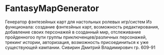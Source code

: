 # FantasyMapGenerator
Генератор фэнтезейных карт для настольных ролевых игр/систем
Из функционала: создание фэнтезйных карт, возможность редактирования, добавление своих персонажей в созданный мир, отслеживание пройденногоо пути группы приключенцев/различных персонажей, трекинг истории, авторизация, возможность присоединиться к уже существующей кампании.
Сивирин Дмитрий Владимирович гр. 609-91